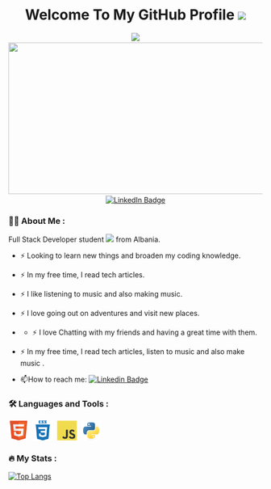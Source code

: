 <h1 align="center">
  Welcome To My GitHub Profile
  <img src="https://media.giphy.com/media/hvRJCLFzcasrR4ia7z/giphy.gif" width="30px"/>
</h1>


<div id="header" align="center">
  <img src="https://media.giphy.com/media/M9gbBd9nbDrOTu1Mqx/giphy.gif" width="100"/>
</div>




<div align="center">
  <img src="https://media.giphy.com/media/dWesBcTLavkZuG35MI/giphy.gif" width="600" height="300"/>
</div>



<div id="badges" align="center">
  <a href="https://www.linkedin.com/in/andrea-sarreqi-646061256/">
    <img src="https://img.shields.io/badge/LinkedIn-blue?style=for-the-badge&logo=linkedin&logoColor=white" alt="LinkedIn Badge"/>
  </a>
</div>




### :woman_technologist: About Me :
Full Stack Developer student <img src="https://media.giphy.com/media/WUlplcMpOCEmTGBtBW/giphy.gif" width="30"> from Albania.

- :zap: Looking to learn new things and broaden my coding knowledge.
- :zap: In my free time, I read tech articles.
- :zap: I like listening to music and also making music.
- :zap: I love going out on adventures and visit new places.
- - :zap: I love Chatting with my friends and having a great time with them.
- :zap: In my free time, I read tech articles, listen to music and also make music .

- :mailbox:How to reach me: [![Linkedin Badge](https://img.shields.io/badge/-kakbar-blue?style=flat&logo=Linkedin&logoColor=white)](https://www.linkedin.com/in/andrea-sarreqi-646061256/)




### :hammer_and_wrench: Languages and Tools :


<div>
<img src="https://github.com/devicons/devicon/blob/master/icons/html5/html5-original.svg" title="HTML5" alt="HTML" width="40" height="40"/>&nbsp;
 <img src="https://github.com/devicons/devicon/blob/master/icons/css3/css3-plain-wordmark.svg"  title="CSS3" alt="CSS" width="40" height="40"/>&nbsp;
<img src="https://github.com/devicons/devicon/blob/master/icons/javascript/javascript-original.svg" title="JavaScript" alt="JavaScript" width="40" height="40"/>&nbsp;
<img src="https://github.com/devicons/devicon/blob/master/icons/python/python-original.svg" title="Python" alt="JavaScript" width="40" height="40"/>&nbsp;
</div>


### :fire: My Stats :



[![Top Langs](https://github-readme-stats.vercel.app/api/top-langs/?username=andreasarreqi&layout=compact&theme=vision-friendly-dark)](https://github.com/anuraghazra/github-readme-stats)

